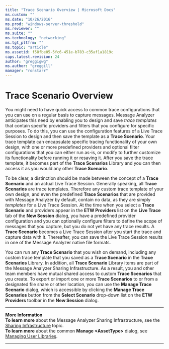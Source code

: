 ```yaml
---
title: "Trace Scenario Overview | Microsoft Docs"
ms.custom: ""
ms.date: "10/26/2016"
ms.prod: "windows-server-threshold"
ms.reviewer: ""
ms.suite: ""
ms.technology: "networking"
ms.tgt_pltfrm: ""
ms.topic: "article"
ms.assetid: f58fbe05-5fc6-451e-b783-c35af1a1819c
caps.latest.revision: 24
author: "greggigwg"
ms.author: "greggill"
manager: "ronstarr"
---
```


# Trace Scenario Overview

You might need to have quick access to common trace configurations that you can use on a regular basis to capture messages. Message Analyzer anticipates this need by enabling you to design and save *trace templates* that contain specific providers and filters that you configure for specific purposes.  To do this, you can use the configuration features of a Live Trace Session to design and then save the template as a **Trace Scenario**. Your trace template can encapsulate specific tracing functionality of your own design, with one or more predefined providers and optional filter configurations that you can either run as-is, or modify to further customize its functionality before running it or resaving it. After you save the trace template, it becomes part of the **Trace Scenarios** Library and you can then access it as you would any other **Trace Scenario**.  
  
 To be clear, a distinction should be made between the concept of a **Trace Scenario** and an actual Live Trace Session. Generally speaking, all **Trace Scenarios** are trace templates. Therefore any custom trace template of your own design, and even the predefined **Trace Scenarios** that are provided with Message Analyzer by default, contain no data, as they are simply *templates* for a Live Trace Session. At the time when you select a **Trace Scenario** and providers appear in the **ETW Providers** list on the **Live Trace** tab of the **New Session** dialog, you have a predefined provider configuration and you can optionally configure filters to define the scope of messages that you capture, but you do not yet have any trace results. A **Trace Scenario** becomes a Live Trace Session after you start the trace and capture data with it. Thereafter, you can save the Live Trace Session results in one of the Message Analyzer native file formats.  
  
 You can run any **Trace Scenario** that you wish on demand, including any custom trace template that you saved as a **Trace Scenario** in the **Trace Scenarios** Library. In addition, all **Trace Scenario** Library items are part of the Message Analyzer Sharing Infrastructure. As a result, you and other team members have mutual shared access to custom **Trace Scenarios** that you create. To export or import one or more **Trace Scenarios** to or from a designated file share or other location, you can use the **Manage Trace Scenario** dialog, which is accessible by clicking the **Manage Trace Scenarios** button from the **Select Scenario** drop-down list on the **ETW Providers** toolbar in the **New Session** dialog.  
  
---  
  
 **More Information**   
 **To learn more** about the Message Analyzer Sharing Infrastructure, see the [Sharing Infrastructure](sharing-infrastructure.md) topic.   
**To learn more** about the common **Manage \<AssetType>** dialog, see [Managing User Libraries](managing-user-libraries.md).   

---